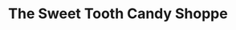 ---
title: "The Sweet Tooth Candy Shoppe"
url: /saco/the-sweet-tooth-candy-shoppe/
shop: confectionery
---